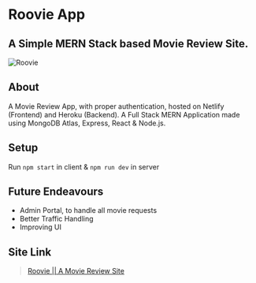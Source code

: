 # Roovie App

## A Simple MERN Stack based Movie Review Site.
![Roovie](https://i.ibb.co/8rx1C1N/roovie.png)

## About
A Movie Review App, with proper authentication, hosted on Netlify (Frontend) and Heroku (Backend). A Full Stack MERN Application made using MongoDB Atlas, Express, React &amp; Node.js.

## Setup
Run ``` npm start ``` in client &amp; ``` npm run dev ``` in server

## Future Endeavours
+ Admin Portal, to handle all movie requests
+ Better Traffic Handling
+ Improving UI

## Site Link

>[Roovie || A Movie Review Site](https://roovie.netlify.com)